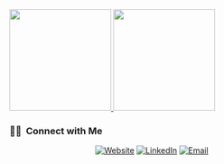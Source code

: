 <a href="https://github.com/AVS1508">
  <img height="180em" src="https://github-readme-stats.vercel.app/api?username=luizppa&theme=buefy&show_icons=true" />
  <img height="180em" src="https://github-readme-stats.vercel.app/api/top-langs/?username=luizppa&theme=buefy&layout=compact" />
</a>

<br/>

<h3> 🤝🏻 &nbsp;Connect with Me </h3>

<p align="center">
  <a href="http://luizp.ninja"><img alt="Website" src="http://img.shields.io/badge/Website-luizp.ninja-blue?style=flat-square&logo=google-chrome"></a>
  <a href="https://www.linkedin.com/in/luiz-philippe/"><img alt="LinkedIn" src="https://img.shields.io/badge/LinkedIn-Luiz%20Philippe-blue?style=flat-square&logo=linkedin"></a>
  <a href="mailto:luizphilippep@gmail.com"><img alt="Email" src="https://img.shields.io/badge/Email-luizphilippep@gmail.com-blue?style=flat-square&logo=gmail"></a>
</p>
